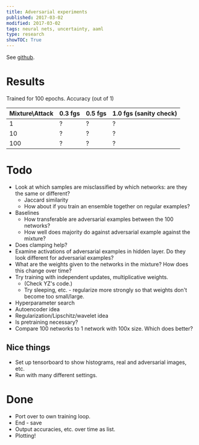 ```yaml
---
title: Adversarial experiments
published: 2017-03-02
modified: 2017-03-02
tags: neural nets, uncertainty, aaml
type: research
showTOC: True
---
```


See [github](https://github.com/holdenlee/adversarial).

# Results

Trained for 100 epochs. Accuracy (out of 1)

| Mixture\\Attack | 0.3 fgs | 0.5 fgs | 1.0 fgs (sanity check) | 
| --- | --- | --- | --- |
| 1 | ? | ? | ? |
| 10 | ? | ? | ? |
| 100 | ? | ? | ? |


# Todo

* Look at which samples are misclassified by which networks: are they the same or different?
    * Jaccard similarity
	* How about if you train an ensemble together on regular examples?
* Baselines
	* How transferable are adversarial examples between the 100 networks?
	* How well does majority do against adversarial example against the mixture?
* Does clamping help?
* Examine activations of adversarial examples in hidden layer. Do they look different for adversarial examples?
* What are the weights given to the networks in the mixture? How does this change over time?
* Try training with independent updates, multiplicative weights.
	* (Check YZ's code.)
	* Try sleeping, etc. - regularize more strongly so that weights don't become too small/large.
* Hyperparameter search
* Autoencoder idea
* Regularization/Lipschitz/wavelet idea
* Is pretraining necessary?
* Compare 100 networks to 1 network with 100x size. Which does better?

## Nice things

* Set up tensorboard to show histograms, real and adversarial images, etc.
* Run with many different settings.

# Done

* Port over to own training loop. 
* End - save
* Output accuracies, etc. over time as list.
* Plotting!
